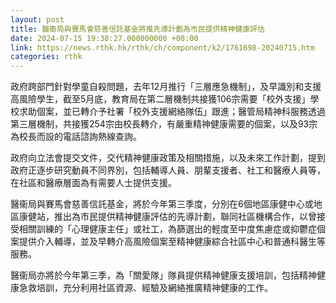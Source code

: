 ```yaml
---
layout: post
title: 醫衞局與賽馬會慈善信託基金將推先導計劃為市民提供精神健康評估
date: 2024-07-15 19:38:27.000000000 +08:00
link: https://news.rthk.hk/rthk/ch/component/k2/1761698-20240715.htm
categories: rthk
---
```


政府跨部門針對學童自殺問題，去年12月推行「三層應急機制」，及早識別和支援高風險學生，截至5月底，教育局在第二層機制共接獲106宗需要「校外支援」學校求助個案，並已轉介予社署「校外支援網絡隊伍」跟進；醫管局精神科服務透過第三層機制，共接獲254宗由校長轉介，有嚴重精神健康需要的個案，以及93宗為校長而設的電話諮詢熱線查詢。

政府向立法會提交文件，交代精神健康政策及相關措施，以及未來工作計劃，提到政府正逐步研究動員不同界別，包括輔導人員、朋輩支援者、社工和醫療人員等，在社區和醫療層面為有需要人士提供支援。

醫衞局與賽馬會慈善信託基金，將於今年第三季度，分別在6個地區康健中心或地區康健站，推出為市民提供精神健康評估的先導計劃，聯同社區機構合作，以曾接受相關訓練的「心理健康主任」或社工，為篩選出的輕度至中度焦慮症或抑鬱症個案提供介入輔導，並及早轉介高風險個案至精神健康綜合社區中心和普通科醫生等服務。

醫衞局亦將於今年第三季，為「關愛隊」隊員提供精神健康支援培訓，包括精神健康急救培訓，充分利用社區資源、經驗及網絡推廣精神健康的工作。
